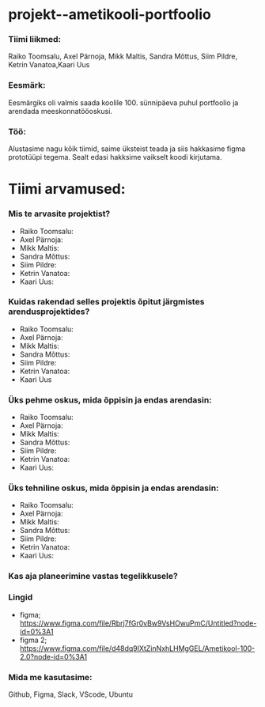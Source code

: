 # projekt--ametikooli-portfoolio

### Tiimi liikmed:
Raiko Toomsalu, Axel Pärnoja, Mikk Maltis, Sandra Mõttus, Siim Pildre, Ketrin Vanatoa,Kaari Uus

### Eesmärk:
Eesmärgiks oli valmis saada koolile 100. sünnipäeva puhul portfoolio ja arendada meeskonnatööoskusi.

### Töö:
Alustasime nagu kõik tiimid, saime üksteist teada ja siis hakkasime figma prototüüpi tegema. Sealt edasi hakksime vaikselt koodi kirjutama.

# Tiimi arvamused:

### Mis te arvasite projektist?

- Raiko Toomsalu:
- Axel Pärnoja:
- Mikk Maltis:
- Sandra Mõttus:
- Siim Pildre:
- Ketrin Vanatoa:
- Kaari Uus:

### Kuidas rakendad selles projektis õpitut järgmistes arendusprojektides?

- Raiko Toomsalu:
- Axel Pärnoja:
- Mikk Maltis:
- Sandra Mõttus:
- Siim Pildre:
- Ketrin Vanatoa:
- Kaari Uus

### Üks pehme oskus, mida õppisin ja endas arendasin:

- Raiko Toomsalu:
- Axel Pärnoja:
- Mikk Maltis:
- Sandra Mõttus:
- Siim Pildre:
- Ketrin Vanatoa:
- Kaari Uus:

### Üks tehniline oskus, mida õppisin ja endas arendasin:

- Raiko Toomsalu:
- Axel Pärnoja:
- Mikk Maltis:
- Sandra Mõttus:
- Siim Pildre:
- Ketrin Vanatoa:
- Kaari Uus:

### Kas aja planeerimine vastas tegelikkusele?

### Lingid
- figma; https://www.figma.com/file/Rbrj7fGr0vBw9VsHOwuPmC/Untitled?node-id=0%3A1
- figma 2; https://www.figma.com/file/d48dq9IXtZinNxhLHMgGEL/Ametikool-100-2.0?node-id=0%3A1

### Mida me kasutasime:

Github, Figma, Slack, VScode, Ubuntu
